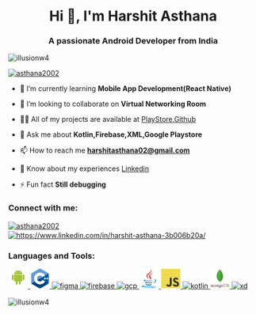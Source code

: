 <h1 align="center">Hi 👋, I'm Harshit Asthana</h1>
<h3 align="center">A passionate Android Developer from India</h3>

<p align="left"> <img src="https://komarev.com/ghpvc/?username=illusionw4&label=Profile%20views&color=0e75b6&style=flat" alt="illusionw4" /> </p>

<p align="left"> <a href="https://twitter.com/asthana2002" target="blank"><img src="https://img.shields.io/twitter/follow/asthana2002?logo=twitter&style=for-the-badge" alt="asthana2002" /></a> </p>

- 🌱 I’m currently learning **Mobile App Development(React Native)**

- 👯 I’m looking to collaborate on **Virtual Networking Room**

- 👨‍💻 All of my projects are available at [PlayStore](https://play.google.com/store/apps/dev?id=8395698553295305345),[Github](https://github.com/illusionw4?tab=repositories)

- 💬 Ask me about **Kotlin,Firebase,XML,Google Playstore**

- 📫 How to reach me **harshitasthana02@gmail.com**

- 📄 Know about my experiences [Linkedin](https://www.linkedin.com/in/harshit-asthana-3b006b20a/)

- ⚡ Fun fact **Still debugging**

<h3 align="left">Connect with me:</h3>
<p align="left">
<a href="https://twitter.com/asthana2002" target="blank"><img align="center" src="https://cdn-icons-png.flaticon.com/128/5968/5968958.png" alt="asthana2002" height="30" width="40" /></a>
<a href="https://linkedin.com/in/https://www.linkedin.com/in/harshit-asthana-3b006b20a/" target="blank"><img align="center" src="https://cdn-icons-png.flaticon.com/128/3536/3536505.png" alt="https://www.linkedin.com/in/harshit-asthana-3b006b20a/" height="30" width="40" /></a>
</p>

<h3 align="left">Languages and Tools:</h3>
<p align="left"> <a href="https://developer.android.com" target="_blank" rel="noreferrer"> <img src="https://raw.githubusercontent.com/devicons/devicon/master/icons/android/android-original-wordmark.svg" alt="android" width="40" height="40"/> </a> <a href="https://www.w3schools.com/cpp/" target="_blank" rel="noreferrer"> <img src="https://raw.githubusercontent.com/devicons/devicon/master/icons/cplusplus/cplusplus-original.svg" alt="cplusplus" width="40" height="40"/> </a> <a href="https://www.figma.com/" target="_blank" rel="noreferrer"> <img src="https://www.vectorlogo.zone/logos/figma/figma-icon.svg" alt="figma" width="40" height="40"/> </a> <a href="https://firebase.google.com/" target="_blank" rel="noreferrer"> <img src="https://www.vectorlogo.zone/logos/firebase/firebase-icon.svg" alt="firebase" width="40" height="40"/> </a> <a href="https://cloud.google.com" target="_blank" rel="noreferrer"> <img src="https://www.vectorlogo.zone/logos/google_cloud/google_cloud-icon.svg" alt="gcp" width="40" height="40"/> </a> <a href="https://www.java.com" target="_blank" rel="noreferrer"> <img src="https://raw.githubusercontent.com/devicons/devicon/master/icons/java/java-original.svg" alt="java" width="40" height="40"/> </a> <a href="https://developer.mozilla.org/en-US/docs/Web/JavaScript" target="_blank" rel="noreferrer"> <img src="https://raw.githubusercontent.com/devicons/devicon/master/icons/javascript/javascript-original.svg" alt="javascript" width="40" height="40"/> </a> <a href="https://kotlinlang.org" target="_blank" rel="noreferrer"> <img src="https://www.vectorlogo.zone/logos/kotlinlang/kotlinlang-icon.svg" alt="kotlin" width="40" height="40"/> </a> <a href="https://www.mongodb.com/" target="_blank" rel="noreferrer"> <img src="https://raw.githubusercontent.com/devicons/devicon/master/icons/mongodb/mongodb-original-wordmark.svg" alt="mongodb" width="40" height="40"/> </a> <a href="https://www.adobe.com/products/xd.html" target="_blank" rel="noreferrer"> <img src="https://cdn.worldvectorlogo.com/logos/adobe-xd.svg" alt="xd" width="40" height="40"/> </a> </p>

<p><img align="center" src="https://github-readme-stats.vercel.app/api/top-langs?username=illusionw4&show_icons=true&locale=en&layout=compact" alt="illusionw4" /></p>
